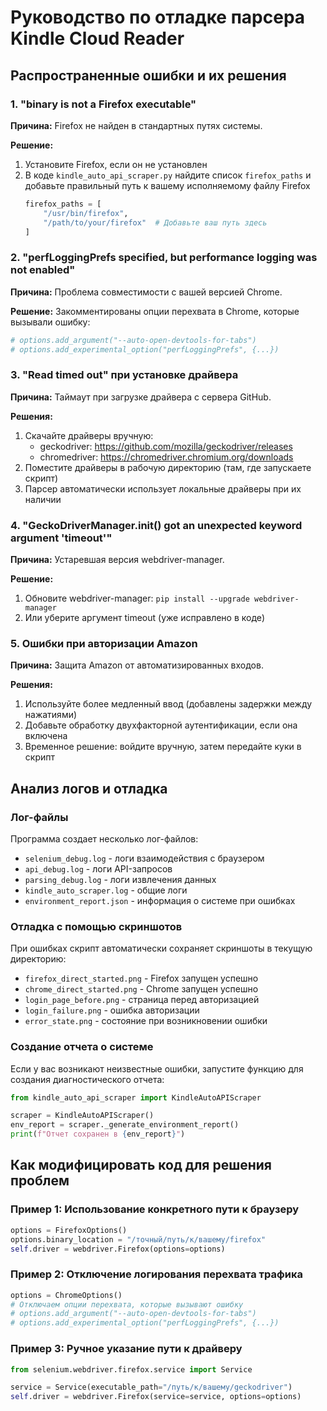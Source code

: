# Руководство по отладке парсера Kindle Cloud Reader

## Распространенные ошибки и их решения

### 1. "binary is not a Firefox executable"

**Причина:** Firefox не найден в стандартных путях системы.

**Решение:**
1. Установите Firefox, если он не установлен
2. В коде `kindle_auto_api_scraper.py` найдите список `firefox_paths` и добавьте правильный путь к вашему исполняемому файлу Firefox
   ```python
   firefox_paths = [
       "/usr/bin/firefox",
       "/path/to/your/firefox"  # Добавьте ваш путь здесь
   ]
   ```

### 2. "perfLoggingPrefs specified, but performance logging was not enabled"

**Причина:** Проблема совместимости с вашей версией Chrome.

**Решение:**
Закомментированы опции перехвата в Chrome, которые вызывали ошибку:
```python
# options.add_argument("--auto-open-devtools-for-tabs")
# options.add_experimental_option("perfLoggingPrefs", {...})
```

### 3. "Read timed out" при установке драйвера

**Причина:** Таймаут при загрузке драйвера с сервера GitHub.

**Решения:**
1. Скачайте драйверы вручную:
   - geckodriver: https://github.com/mozilla/geckodriver/releases
   - chromedriver: https://chromedriver.chromium.org/downloads
2. Поместите драйверы в рабочую директорию (там, где запускаете скрипт)
3. Парсер автоматически использует локальные драйверы при их наличии

### 4. "GeckoDriverManager.__init__() got an unexpected keyword argument 'timeout'"

**Причина:** Устаревшая версия webdriver-manager.

**Решение:**
1. Обновите webdriver-manager: `pip install --upgrade webdriver-manager`
2. Или уберите аргумент timeout (уже исправлено в коде)

### 5. Ошибки при авторизации Amazon

**Причина:** Защита Amazon от автоматизированных входов.

**Решения:**
1. Используйте более медленный ввод (добавлены задержки между нажатиями)
2. Добавьте обработку двухфакторной аутентификации, если она включена
3. Временное решение: войдите вручную, затем передайте куки в скрипт

## Анализ логов и отладка

### Лог-файлы

Программа создает несколько лог-файлов:
- `selenium_debug.log` - логи взаимодействия с браузером
- `api_debug.log` - логи API-запросов
- `parsing_debug.log` - логи извлечения данных
- `kindle_auto_scraper.log` - общие логи
- `environment_report.json` - информация о системе при ошибках

### Отладка с помощью скриншотов

При ошибках скрипт автоматически сохраняет скриншоты в текущую директорию:
- `firefox_direct_started.png` - Firefox запущен успешно
- `chrome_direct_started.png` - Chrome запущен успешно
- `login_page_before.png` - страница перед авторизацией
- `login_failure.png` - ошибка авторизации
- `error_state.png` - состояние при возникновении ошибки

### Создание отчета о системе

Если у вас возникают неизвестные ошибки, запустите функцию для создания диагностического отчета:

```python
from kindle_auto_api_scraper import KindleAutoAPIScraper

scraper = KindleAutoAPIScraper()
env_report = scraper._generate_environment_report()
print(f"Отчет сохранен в {env_report}")
```

## Как модифицировать код для решения проблем

### Пример 1: Использование конкретного пути к браузеру

```python
options = FirefoxOptions()
options.binary_location = "/точный/путь/к/вашему/firefox"
self.driver = webdriver.Firefox(options=options)
```

### Пример 2: Отключение логирования перехвата трафика

```python
options = ChromeOptions()
# Отключаем опции перехвата, которые вызывают ошибку
# options.add_argument("--auto-open-devtools-for-tabs")
# options.add_experimental_option("perfLoggingPrefs", {...})
```

### Пример 3: Ручное указание пути к драйверу

```python
from selenium.webdriver.firefox.service import Service

service = Service(executable_path="/путь/к/вашему/geckodriver")
self.driver = webdriver.Firefox(service=service, options=options)
```